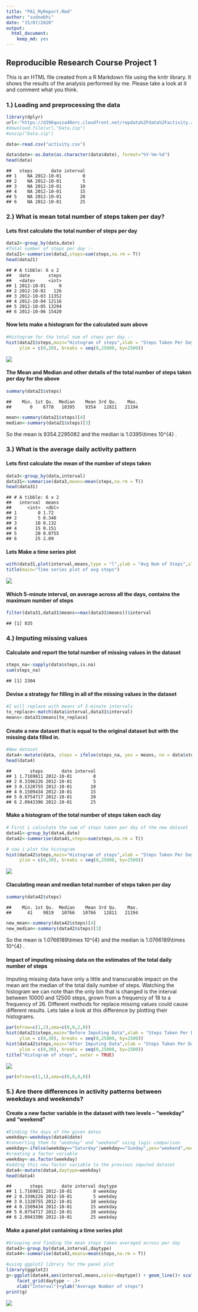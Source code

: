```yaml
---
title: "PA1_MyReport.Rmd"
author: "sudoabhi"
date: "15/07/2020"
output: 
  html_document: 
    keep_md: yes
---
```




## Reproducible Research Course Project 1

This is an HTML file created from a R Markdown file using the knitr library.
It shows the results of the analysis performed by me.
Please take a look at it and comment what you think.

### 1.) Loading and preprocessing the data


```r
library(dplyr)
url<-"https://d396qusza40orc.cloudfront.net/repdata%2Fdata%2Factivity.zip"
#download.file(url,"Data.zip")
#unzip("Data.zip")

data<-read.csv("activity.csv")

data$date<-as.Date(as.character(data$date), format="%Y-%m-%d")
head(data)
```

```
##   steps       date interval
## 1    NA 2012-10-01        0
## 2    NA 2012-10-01        5
## 3    NA 2012-10-01       10
## 4    NA 2012-10-01       15
## 5    NA 2012-10-01       20
## 6    NA 2012-10-01       25
```


### 2.) What is mean total number of steps taken per day?

#### Lets first calculate the total number of steps per day

```r
data2<-group_by(data,date)
#Total number of steps per day :-
data21<-summarise(data2,steps=sum(steps,na.rm = T))
head(data21)
```

```
## # A tibble: 6 x 2
##   date       steps
##   <date>     <int>
## 1 2012-10-01     0
## 2 2012-10-02   126
## 3 2012-10-03 11352
## 4 2012-10-04 12116
## 5 2012-10-05 13294
## 6 2012-10-06 15420
```

#### Now lets make a histogram for the calculated sum above

```r
#Histogram for the total num of steps per day :-
hist(data21$steps,main="Histogram of steps",xlab = "Steps Taken Per Day",col = "Red",
     ylim = c(0,20), breaks = seq(0,25000, by=2500))
```

![](PA1_MyReport_files/figure-html/unnamed-chunk-1-1.png)<!-- -->

#### The Mean and Median and other details of the total number of steps taken per day for the above 

```r
summary(data21$steps)
```

```
##    Min. 1st Qu.  Median    Mean 3rd Qu.    Max. 
##       0    6778   10395    9354   12811   21194
```

```r
mean<-summary(data21$steps)[4]
median<-summary(data21$steps)[3]
```

So the mean is 9354.2295082 and the median is 1.0395\times 10^{4} .

### 3.) What is the average daily activity pattern

#### Lets first calculate the mean of the number of steps taken

```r
data3<-group_by(data,interval)
data31<-summarise(data3,means=mean(steps,na.rm = T))
head(data31)
```

```
## # A tibble: 6 x 2
##   interval  means
##      <int>  <dbl>
## 1        0 1.72  
## 2        5 0.340 
## 3       10 0.132 
## 4       15 0.151 
## 5       20 0.0755
## 6       25 2.09
```

#### Lets Make a time series plot 

```r
with(data31,plot(interval,means,type = "l",ylab = "Avg Num of Steps",xlab = "5-Minute Interval"))
title(main="Time series plot of avg steps")
```

![](PA1_MyReport_files/figure-html/unnamed-chunk-3-1.png)<!-- -->

#### Which 5-minute interval, on average across all the days, contains the maximum number of steps

```r
filter(data31,data31$means==max(data31$means))$interval
```

```
## [1] 835
```


### 4.) Imputing missing values

#### Calculate and report the total number of missing values in the dataset 

```r
steps_na<-sapply(data$steps,is.na)
sum(steps_na)
```

```
## [1] 2304
```

#### Devise a strategy for filling in all of the missing values in the dataset

```r
#I will replace with means of 5-minute intervals
to_replace<-match(data$interval,data31$interval)
means<-data31$means[to_replace]
```

#### Create a new dataset that is equal to the original dataset but with the missing data filled in.

```r
#New dataset
data4<-mutate(data, steps = ifelse(steps_na, yes = means, no = data$steps))
head(data4)
```

```
##       steps       date interval
## 1 1.7169811 2012-10-01        0
## 2 0.3396226 2012-10-01        5
## 3 0.1320755 2012-10-01       10
## 4 0.1509434 2012-10-01       15
## 5 0.0754717 2012-10-01       20
## 6 2.0943396 2012-10-01       25
```

#### Make a histogram of the total number of steps taken each day

```r
# First i calculate the sum of steps taken per day of the new dataset 
data41<-group_by(data4,date)
data42<-summarise(data41,steps=sum(steps,na.rm = T))

# now i plot the histogram
hist(data42$steps,main="Histogram of steps",xlab = "Steps Taken Per Day",col = "Blue",
     ylim = c(0,30), breaks = seq(0,25000, by=2500))
```

![](PA1_MyReport_files/figure-html/unnamed-chunk-7-1.png)<!-- -->

#### Claculating mean and median total number of steps taken per day

```r
summary(data42$steps)
```

```
##    Min. 1st Qu.  Median    Mean 3rd Qu.    Max. 
##      41    9819   10766   10766   12811   21194
```

```r
new_mean<-summary(data42$steps)[4]
new_median<-summary(data42$steps)[3]
```

So the mean is 1.0766189\times 10^{4} and the median is 1.0766189\times 10^{4} .

#### Impact of imputing missing data on the estimates of the total daily number of steps

Imputing missing data have only a little and transcurable impact on the mean ant the median of the total daily number of steps. Watching the histogram we can note than the only bin that is changed is the interval between 10000 and 12500 steps, grown from a frequency of 18 to a frequency of 26. Different methods for replace missing values could cause different results.
Lets take a look at this difference by plotting their histograms.


```r
par(mfrow=c(1,2),oma=c(0,0,2,0))
hist(data21$steps,main="Before Imputing Data",xlab = "Steps Taken Per Day",col = "Red",
     ylim = c(0,30), breaks = seq(0,25000, by=2500))
hist(data42$steps,main="After Imputing Data",xlab = "Steps Taken Per Day",col = "Blue",
     ylim = c(0,30), breaks = seq(0,25000, by=2500))
title("Histogram of steps", outer = TRUE)
```

![](PA1_MyReport_files/figure-html/unnamed-chunk-8-1.png)<!-- -->

```r
par(mfrow=c(1,1),oma=c(0,0,0,0))
```


### 5.) Are there differences in activity patterns between weekdays and weekends?

#### Create a new factor variable in the dataset with two levels – “weekday” and “weekend”


```r
#Finding the days of the given dates
weekday<-weekdays(data4$date)
#converting them to "weekday" and "weekend" using logic comparison
weekday<-ifelse(weekday=="Saturday"|weekday=="Sunday",yes="weekend",no="weekday")
#creating a factor variable
weekday<-as.factor(weekday)
#adding this new factor variable to the previous imputed dataset
data4<-mutate(data4,daytype=weekday)
head(data4)
```

```
##       steps       date interval daytype
## 1 1.7169811 2012-10-01        0 weekday
## 2 0.3396226 2012-10-01        5 weekday
## 3 0.1320755 2012-10-01       10 weekday
## 4 0.1509434 2012-10-01       15 weekday
## 5 0.0754717 2012-10-01       20 weekday
## 6 2.0943396 2012-10-01       25 weekday
```

#### Make a panel plot containing a time series plot


```r
#Grouping and finding the mean steps taken averaged across per day 
data43<-group_by(data4,interval,daytype)
data44<-summarise(data43,means=mean(steps,na.rm = T))

#using ggplot2 library for the panel plot
library(ggplot2)
g<-ggplot(data44,aes(interval,means,color=daytype)) + geom_line()+ scale_color_manual(values = c("red","blue")) +
    facet_grid(daytype ~ .)+
    xlab("Interval")+ylab("Average Number of steps")
print(g)
```

![](PA1_MyReport_files/figure-html/unnamed-chunk-10-1.png)<!-- -->

